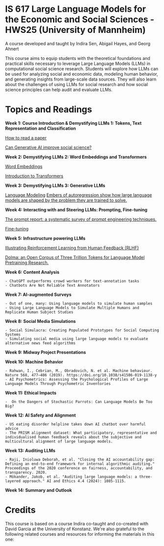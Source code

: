 # IS 617 Large Language Models for the Economic and Social Sciences - HWS25 (University of Mannheim)
A course developed and taught by Indira Sen, Abigail Hayes, and Georg Ahnert

This course aims to equip students with the theoretical foundations and practical skills necessary to leverage Large Language Models (LLMs) in computational social science research. Students will explore how LLMs can be used for analyzing social and economic data, modeling human behavior, and generating insights from large-scale data sources. They will also learn about the challenges of using LLMs for social research and how social science principles can help audit and evaluate LLMs.

# Topics and Readings

**Week 1: Course Introduction & Demystifying LLMs 1: Tokens, Text Representation and Classification**

[How to read a paper](https://web.stanford.edu/class/ee384m/Handouts/HowtoReadPaper.pdf)

[Can Generative AI improve social science?](https://www.pnas.org/doi/10.1073/pnas.2314021121)

**Week 2: Demystifying LLMs 2: Word Embeddings and Transformers**

[Word Embeddings](https://lena-voita.github.io/nlp_course/word_embeddings.html)

[Introduction to Transformers](https://www.youtube.com/watch?v=XfpMkf4rD6E)

**Week 3: Demystifying LLMs 3: Generative LLMs**

[Language Modeling](https://lena-voita.github.io/nlp_course/language_modeling.html)
[Embers of autoregression show how large language models are shaped by the problem they are trained to solve.](https://www.pnas.org/doi/10.1073/pnas.2322420121)


**Week 4: Interacting with and Steering LLMs: Prompting, Fine-tuning**

[The prompt report: a systematic survey of prompt engineering techniques.](https://arxiv.org/abs/2406.06608)

[Fine-tuning](https://developers.google.com/machine-learning/glossary#fine-tuning)

**Week 5: Infrastructure powering LLMs**

[Illustrating Reinforcement Learning from Human Feedback (RLHF)](https://huggingface.co/blog/rlhf)

[Dolma: an Open Corpus of Three Trillion Tokens for Language Model Pretraining Research.](https://arxiv.org/abs/2402.00159)

**Week 6: Content Analysis**

	- ChatGPT outperforms crowd workers for text-annotation tasks
	- Chatbots Are Not Reliable Text Annotators

**Week 7: AI-augmented Surveys**

	- Out of one, many: Using language models to simulate human samples
	- Using Large Language Models to Simulate Multiple Humans and Replicate Human Subject Studies

**Week 8: Social Media Simulations**

	- Social Simulacra: Creating Populated Prototypes for Social Computing Systems
	- Simulating social media using large language models to evaluate alternative news feed algorithms

**Week 9: Midway Project Presentations**

**Week 10: Machine Behavior**

	- Rahwan, I., Cebrian, M., Obradovich, N. et al. Machine behaviour. Nature 568, 477–486 (2019). https://doi.org/10.1038/s41586-019-1138-y
	- AI Psychometrics: Assessing the Psychological Profiles of Large Language Models Through Psychometric Inventories

**Week 11: Ethical Impacts**

	-  On the Dangers of Stochastic Parrots: Can Language Models Be Too Big?

**Week 12: AI Safety and Alignment**

	- US eating disorder helpline takes down AI chatbot over harmful advice
	- The PRISM alignment dataset: What participatory, representative and individualised human feedback reveals about the subjective and multicultural alignment of large language models.

**Week 13: Auditing LLMs**

	- Raji, Inioluwa Deborah, et al. "Closing the AI accountability gap: Defining an end-to-end framework for internal algorithmic auditing." Proceedings of the 2020 conference on fairness, accountability, and transparency. 2020.
	- Mökander, Jakob, et al. "Auditing large language models: a three-layered approach." AI and Ethics 4.4 (2024): 1085-1115.

**Week 14: Summary and Outlook**

# Credits

This course is based on a course Indira co-taught and co-created with David Garcia at the University of Konstanz. We're also grateful to the following related courses and resources for informing the materials in this one:
  
